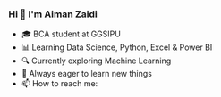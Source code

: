 ### Hi 👋 I'm Aiman Zaidi
- 🎓 BCA student at GGSIPU  
- 📊 Learning Data Science, Python, Excel & Power BI  
- 🔍 Currently exploring Machine Learning  
- 🌱 Always eager to learn new things  
- 📫 How to reach me: 